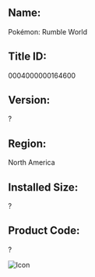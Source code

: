 ## Name: 
Pokémon: Rumble World

## Title ID: 
0004000000164600

## Version: 
?

## Region: 
North America

## Installed Size: 
?

## Product Code: 
?

![Icon](https://github.com/GrewdonGaming21/3DS-Titles-Database/tree/main/Pok%C3%A9mon:%20Rumble%20World/Description/home%20icon.png?raw=true)
